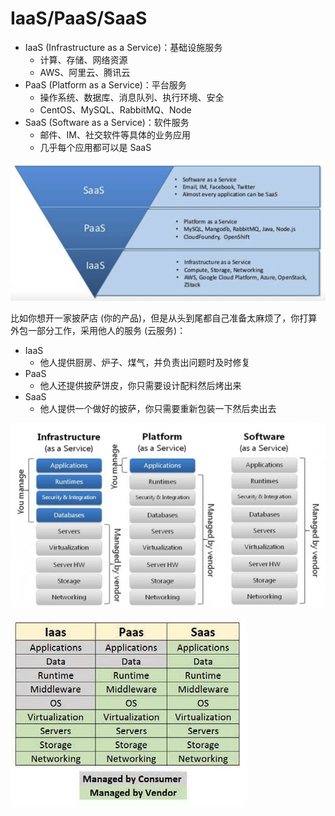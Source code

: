 # IaaS/PaaS/SaaS

- IaaS (Infrastructure as a Service)：基础设施服务
  - 计算、存储、网络资源
  - AWS、阿里云、腾讯云
- PaaS (Platform as a Service)：平台服务
  - 操作系统、数据库、消息队列、执行环境、安全
  - CentOS、MySQL、RabbitMQ、Node
- SaaS (Software as a Service)：软件服务
  - 邮件、IM、社交软件等具体的业务应用
  - 几乎每个应用都可以是 SaaS

![](assets/cloud-service.png)

比如你想开一家披萨店 (你的产品)，但是从头到尾都自己准备太麻烦了，你打算外包一部分工作，采用他人的服务 (云服务)：

- IaaS
  - 他人提供厨房、炉子、煤气，并负责出问题时及时修复
- PaaS
  - 他人还提供披萨饼皮，你只需要设计配料然后烤出来
- SaaS
  - 他人提供一个做好的披萨，你只需要重新包装一下然后卖出去

![](assets/iaas-paas-saas.jpeg)

![](assets/azure-iaas-paas-saas.jpeg)
